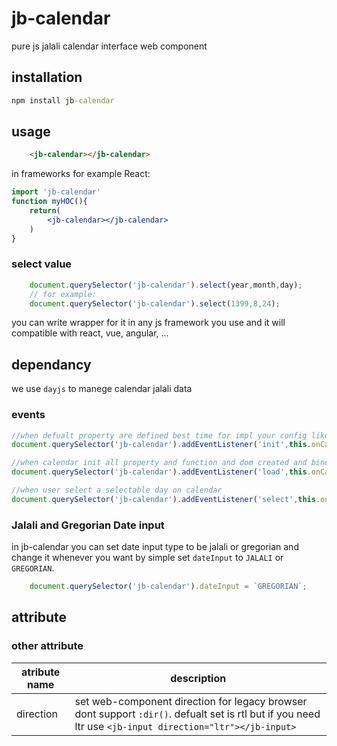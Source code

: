 # jb-calendar

pure js jalali calendar interface web component

## installation

```cmd
npm install jb-calendar
```

## usage

```html
    <jb-calendar></jb-calendar>
```

in frameworks for example React:

```jsx
import 'jb-calendar'
function myHOC(){
    return(
        <jb-calendar></jb-calendar>   
    )
}
```

### select value

```js
    document.querySelector('jb-calendar').select(year,month,day);
    // for example:
    document.querySelector('jb-calendar').select(1399,8,24);
```

you can write wrapper for it in any js framework you use and it will compatible with react, vue, angular, ...

## dependancy

we use `dayjs` to manege calendar jalali data

### events

```js
//when defualt property are defined best time for impl your config like min and max date
document.querySelector('jb-calendar').addEventListener('init',this.onCalendarElementInitiated);

//when calendar init all property and function and dom created and bind successully
document.querySelector('jb-calendar').addEventListener('load',this.onCalendarElementLoaded);

//when user select a selectable day on calendar
document.querySelector('jb-calendar').addEventListener('select',this.onDaySelected);
```

### Jalali and Gregorian Date input

in jb-calendar you can set date input type to be jalali or gregorian and change it whenever you want by simple set `dateInput` to `JALALI` or `GREGORIAN`.

```js
    document.querySelector('jb-calendar').dateInput = `GREGORIAN`;
```

## attribute

### other attribute

| atribute name  | description                                                                                                         |
| -------------  | -------------                                                                                                       |
| direction      | set web-component direction for legacy browser dont support `:dir()`. defualt set is rtl but if you need ltr use `<jb-input direction="ltr"></jb-input>`      |
